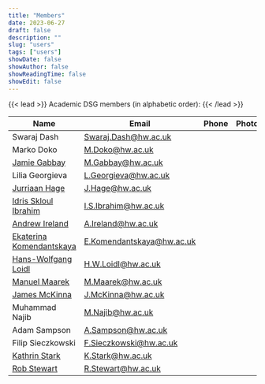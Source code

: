 ```yaml
---
title: "Members"
date: 2023-06-27
draft: false
description: ""
slug: "users"
tags: ["users"]
showDate: false
showAuthor: false
showReadingTime: false
showEdit: false
---
```


{{< lead >}}
Academic DSG members (in alphabetic order):
{{< /lead >}}

| Name                                                                   | Email                     | Phone | Photo | Details                                   |
| ---------------------------------------------------------------------- | -                         | -     | ----- | ----------------------------------------- |
| Swaraj Dash                                                            | Swaraj.Dash@hw.ac.uk      |       |       | Academic                                  |
| Marko Doko                                                             | M.Doko@hw.ac.uk           |       |       | Academic                                  |
| [Jamie Gabbay](https://www.macs.hw.ac.uk/~gabbay/)                                                           | M.Gabbay@hw.ac.uk         |       |       | Academic                                  |
| Lilia Georgieva                                                        | L.Georgieva@hw.ac.uk      |       |       | Academic                                  |
| [Jurriaan Hage](https://www.macs.hw.ac.uk/~jh2054/index.html)                                                          | J.Hage@hw.ac.uk           |       |       | Academic                                  |
| [Idris Skloul Ibrahim](https://www.macs.hw.ac.uk/~isi3/)                                                   | I.S.Ibrahim@hw.ac.uk      |       |       | Academic                                  |
| [Andrew Ireland](https://www.macs.hw.ac.uk/~air/)                                                         | A.Ireland@hw.ac.uk        |       |       | Academic                                  |
| [Ekaterina Komendantskaya](https://www.macs.hw.ac.uk/~ek19/)                                               | E.Komendantskaya@hw.ac.uk |       |       | Academic                                  |
| [Hans-Wolfgang Loidl](http://www.macs.hw.ac.uk/~hwloidl)               | H.W.Loidl@hw.ac.uk        |   |  <!-- <img style="float: right; height:5rem" src="HLoidl_200x200.png"> --> | Academic                                  |
| [Manuel Maarek]((https://www.macs.hw.ac.uk/~mm894))                                                         | M.Maarek@hw.ac.uk         |       |       | Academic        
| [James McKinna](https://researchportal.hw.ac.uk/en/persons/james-mckinna)                                                          | J.McKinna@hw.ac.uk        |       |       | Academic                                  |
| Muhammad Najib                                                         | M.Najib@hw.ac.uk          |       |       | Academic                                  |
| Adam Sampson                                                           | A.Sampson@hw.ac.uk        |       |       | Academic                                  |
| Filip Sieczkowski                                                      | F.Sieczkowski@hw.ac.uk    |       |       | Academic                                  |
| [Kathrin Stark](https://www.k-stark.de/)                                                          | K.Stark@hw.ac.uk          |       |       | Academic                                  |
| [Rob Stewart](https://www.macs.hw.ac.uk/~rs46/)                                                            | R.Stewart@hw.ac.uk        |       |       | Academic                                  |


<!-- FORMER members:
| Yun Wu                                                                 | Y.Wu@hw.ac.uk             |       |       | Academic
-->

<!-- {{< lead >}}
Sample set of DSG members
{{< /lead >}}

| Name/Website                                                           | Email                     | Phone   | Details |
| ---------------------------------------------------------------------- |-|-| ------------------------------------------ |
| [Akilan Selvacoumar](https://akilan.io)                                | | | Website Maintainer and Not boring developer|
| [Dr. Jamie Gabbay](http://www.gabbay.org.uk/)                          | | | Academic                                   |
| [Dr. Hans-Wolfgang Loidl](http://www.macs.hw.ac.uk/~hwloidl)           | H.W.Loidl | 3421| Academic                                   |
| [Dr. Rob Stewart](http://www.macs.hw.ac.uk/~rs46)                      | | | Academic                                   |


![DSG Logo](header_dsg.png)  -->

<!-- **Congo user?** To add your site to this list, [submit a pull request](https://github.com/jpanther/congo/blob/dev/exampleSite/content/users.md). -->
